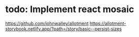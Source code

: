 # todo: Implement react mosaic 
https://github.com/johnwalley/allotment
https://allotment-storybook.netlify.app/?path=/story/basic--persist-sizes